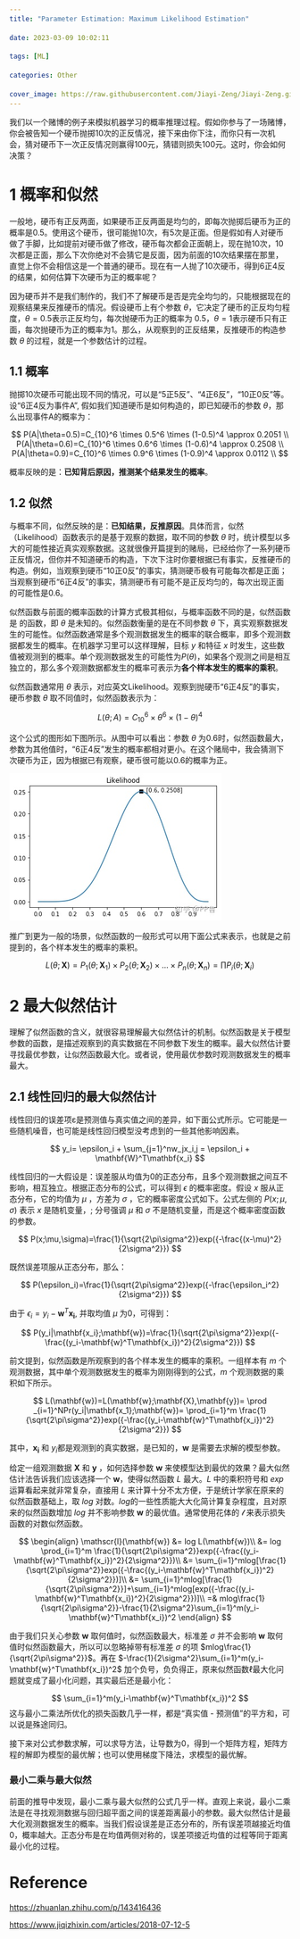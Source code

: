 ```yaml
---
title: "Parameter Estimation: Maximum Likelihood Estimation"

date: 2023-03-09 10:02:11

tags: [ML]

categories: Other

cover_image: https://raw.githubusercontent.com/Jiayi-Zeng/Jiayi-Zeng.github.io/pic/img/202303100212.png
---
```


我们以一个赌博的例子来模拟机器学习的概率推理过程。假如你参与了一场赌博，你会被告知一个硬币抛掷10次的正反情况，接下来由你下注，而你只有一次机会，猜对硬币下一次正反情况则赢得100元，猜错则损失100元。这时，你会如何决策？

# **1 概率和似然**

一般地，硬币有正反两面，如果硬币正反两面是均匀的，即每次抛掷后硬币为正的概率是0.5。使用这个硬币，很可能抛10次，有5次是正面。但是假如有人对硬币做了手脚，比如提前对硬币做了修改，硬币每次都会正面朝上，现在抛10次，10次都是正面，那么下次你绝对不会猜它是反面，因为前面的10次结果摆在那里，直觉上你不会相信这是一个普通的硬币。现在有一人抛了10次硬币，得到6正4反的结果，如何估算下次硬币为正的概率呢？

因为硬币并不是我们制作的，我们不了解硬币是否是完全均匀的，只能根据现在的观察结果来反推硬币的情况。假设硬币上有个参数 $\theta$，它决定了硬币的正反均匀程度，$\theta=0.5$表示正反均匀，每次抛硬币为正的概率为 0.5，$\theta=1$表示硬币只有正面，每次抛硬币为正的概率为1。那么，从观察到的正反结果，反推硬币的构造参数 $\theta$ 的过程，就是一个参数估计的过程。

## 1.1 概率

抛掷10次硬币可能出现不同的情况，可以是“5正5反”、“4正6反”，“10正0反”等。设“6正4反为事件A”, 假如我们知道硬币是如何构造的，即已知硬币的参数 $\theta$，那么出现事件A的概率为：

$$
P(A|\theta=0.5)=C_{10}^6 \times 0.5^6 \times (1-0.5)^4 \approx 0.2051 \\
P(A|\theta=0.6)=C_{10}^6 \times 0.6^6 \times (1-0.6)^4 \approx 0.2508 \\
P(A|\theta=0.9)=C_{10}^6 \times 0.9^6 \times (1-0.9)^4 \approx 0.0112 \\
$$

概率反映的是：**已知背后原因，推测某个结果发生的概率**。

## 1.2 似然

与概率不同，似然反映的是：**已知结果，反推原因**。具体而言，似然（Likelihood）函数表示的是基于观察的数据，取不同的参数 $\theta$ 时，统计模型以多大的可能性接近真实观察数据。这就很像开篇提到的赌局，已经给你了一系列硬币正反情况，但你并不知道硬币的构造，下次下注时你要根据已有事实，反推硬币的构造。例如，当观察到硬币“10正0反”的事实，猜测硬币极有可能每次都是正面；当观察到硬币“6正4反”的事实，猜测硬币有可能不是正反均匀的，每次出现正面的可能性是0.6。

似然函数与前面的概率函数的计算方式极其相似，与概率函数不同的是，似然函数是 的函数，即 $\theta$ 是未知的。似然函数衡量的是在不同参数 $\theta$ 下，真实观察数据发生的可能性。似然函数通常是多个观测数据发生的概率的联合概率，即多个观测数据都发生的概率。在机器学习里可以这样理解，目标 $y$ 和特征 $x$ 时发生，这些数值被观测到的概率。单个观测数据发生的可能性为$P(\theta)$，如果各个观测之间是相互独立的，那么多个观测数据都发生的概率可表示为**各个样本发生的概率的乘积**。

似然函数通常用 $\theta$ 表示，对应英文Likelihood。观察到抛硬币“6正4反”的事实，硬币参数 $\theta$ 取不同值时，似然函数表示为：

$$
L(\theta;A)=C_{10}^6 \times \theta^6 \times(1-\theta)^4
$$

这个公式的图形如下图所示。从图中可以看出：参数 $\theta$ 为0.6时，似然函数最大，参数为其他值时，“6正4反”发生的概率都相对更小。在这个赌局中，我会猜测下次硬币为正，因为根据已有观察，硬币很可能以0.6的概率为正。

![img](https://raw.githubusercontent.com/Jiayi-Zeng/Jiayi-Zeng.github.io/pic/img/v2-cd59525e2e226638741ff8b97139e912_1440w.webp)

推广到更为一般的场景，似然函数的一般形式可以用下面公式来表示，也就是之前提到的，各个样本发生的概率的乘积。

$$
L(\theta; \mathbf{X})=P_1(\theta; \mathbf{X}_1)\times P_2(\theta; \mathbf{X}_2)\times ... \times P_n(\theta; \mathbf{X}_n) = \prod P_i(\theta; \mathbf{X}_i)
$$

# **2 最大似然估计**

理解了似然函数的含义，就很容易理解最大似然估计的机制。似然函数是关于模型参数的函数，是描述观察到的真实数据在不同参数下发生的概率。最大似然估计要寻找最优参数，让似然函数最大化。或者说，使用最优参数时观测数据发生的概率最大。

## 2.1 线性回归的最大似然估计

线性回归的误差项ε是预测值与真实值之间的差异，如下面公式所示。它可能是一些随机噪音，也可能是线性回归模型没考虑到的一些其他影响因素。

$$
y_i= \epsilon_i + \sum_{j=1}^nw_jx_i,j = \epsilon_i + \mathbf{W}^T\mathbf{x_i}
$$

线性回归的一大假设是：误差服从均值为0的正态分布，且多个观测数据之间互不影响，相互独立。根据正态分布的公式，可以得到 $\epsilon$ 的概率密度。假设 $x$ 服从正态分布，它的均值为 $\mu$ ，方差为 $\sigma$ ，它的概率密度公式如下。公式左侧的 $P(x;\mu,\sigma)$ 表示 $x$ 是随机变量，$;$ 分号强调 $\mu$ 和 $\sigma$ 不是随机变量，而是这个概率密度函数的参数。

$$
P(x;\mu,\sigma)=\frac{1}{\sqrt{2\pi\sigma^2}}exp({-\frac{(x-\mu)^2}{2\sigma^2}})
$$

既然误差项服从正态分布，那么：

$$
P(\epsilon_i)=\frac{1}{\sqrt{2\pi\sigma^2}}exp({-\frac{\epsilon_i^2}{2\sigma^2}})
$$

由于 $\epsilon_i=y_i-\mathbf{w}^T\mathbf{x_i}$, 并取均值 $\mu$ 为0，可得到：

$$
P(y_i|\mathbf{x_i};\mathbf{w})=\frac{1}{\sqrt{2\pi\sigma^2}}exp({-\frac{(y_i-\mathbf{w}^T\mathbf{x_i})^2}{2\sigma^2}})
$$

前文提到，似然函数是所观察到的各个样本发生的概率的乘积。一组样本有 $m$ 个观测数据，其中单个观测数据发生的概率为刚刚得到的公式，$m$ 个观测数据的乘积如下所示。

$$
L(\mathbf{w})=L(\mathbf{w};\mathbf{X},\mathbf{y})= \prod _{i=1}^NPr(y_i|\mathbf{x_1};\mathbf{w})= \prod_{i=1}^m \frac{1}{\sqrt{2\pi\sigma^2}}exp({-\frac{(y_i-\mathbf{w}^T\mathbf{x_i})^2}{2\sigma^2}})
$$

其中，$\mathbf{x_i}$ 和 $y_i$都是观测到的真实数据，是已知的，$\mathbf{w}$ 是需要去求解的模型参数。

给定一组观测数据 $\mathbf{X}$ 和 $\mathbf{y}$ ，如何选择参数 $\mathbf{w}$ 来使模型达到最优的效果？最大似然估计法告诉我们应该选择一个 $\mathbf{w}$，使得似然函数 $L$ 最大。$L$ 中的乘积符号和 $exp$ 运算看起来就非常复杂，直接用 $L$ 来计算十分不太方便，于是统计学家在原来的似然函数基础上，取 $log$ 对数。$log$的一些性质能大大化简计算复杂程度，且对原来的似然函数增加 $log$ 并不影响参数 $\mathbf{w}$ 的最优值。通常使用花体的 $\mathscr{l}$ 来表示损失函数的对数似然函数。

$$
\begin{align}
\mathscr{l}(\mathbf{w}) &= log L(\mathbf{w})\\
&= log \prod_{i=1}^m \frac{1}{\sqrt{2\pi\sigma^2}}exp({-\frac{(y_i-\mathbf{w}^T\mathbf{x_i})^2}{2\sigma^2}})\\
&= \sum_{i=1}^mlog[\frac{1}{\sqrt{2\pi\sigma^2}}exp({-\frac{(y_i-\mathbf{w}^T\mathbf{x_i})^2}{2\sigma^2}})]\\
&= \sum_{i=1}^mlog[\frac{1}{\sqrt{2\pi\sigma^2}}]+\sum_{i=1}^mlog[exp({-\frac{(y_i-\mathbf{w}^T\mathbf{x_i})^2}{2\sigma^2}})]\\
=& mlog\frac{1}{\sqrt{2\pi\sigma^2}}-\frac{1}{2\sigma^2}\sum_{i=1}^m(y_i-\mathbf{w}^T\mathbf{x_i})^2
\end{align}
$$

由于我们只关心参数 $\mathbf{w}$ 取何值时，似然函数最大，标准差 $\sigma$ 并不会影响 $\mathbf{w}$ 取何值时似然函数最大，所以可以忽略掉带有标准差 $\sigma$ 的项 $mlog\frac{1}{\sqrt{2\pi\sigma^2}}$。再在 $-\frac{1}{2\sigma^2}\sum_{i=1}^m(y_i-\mathbf{w}^T\mathbf{x_i})^2$ 加个负号，负负得正，原来似然函数ℓ最大化问题就变成了最小化问题，其实最后还是最小化：

$$
\sum_{i=1}^m(y_i-\mathbf{w}^T\mathbf{x_i})^2
$$
这与最小二乘法所优化的损失函数几乎一样，都是“真实值 - 预测值”的平方和，可以说是殊途同归。

接下来对公式参数求解，可以求导方法，让导数为0，得到一个矩阵方程，矩阵方程的解即为模型的最优解；也可以使用梯度下降法，求模型的最优解。

### 最小二乘与最大似然

前面的推导中发现，最小二乘与最大似然的公式几乎一样。直观上来说，最小二乘法是在寻找观测数据与回归超平面之间的误差距离最小的参数。最大似然估计是最大化观测数据发生的概率。当我们假设误差是正态分布的，所有误差项越接近均值0，概率越大。正态分布是在均值两侧对称的，误差项接近均值的过程等同于距离最小化的过程。

# **Reference** 

https://zhuanlan.zhihu.com/p/143416436

https://www.jiqizhixin.com/articles/2018-07-12-5